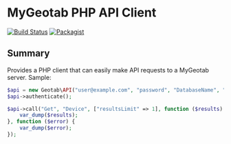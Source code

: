 MyGeotab PHP API Client
======================

[![Build Status](https://travis-ci.org/geotab/mygeotab-php.svg?branch=master)](https://travis-ci.org/geotab/mygeotab-php)
[![Packagist](https://img.shields.io/packagist/dm/geotab/mygeotab-php.svg)](https://packagist.org/packages/geotab/mygeotab-php)

Summary
------------
Provides a PHP client that can easily make API requests to a MyGeotab server. Sample:

```php
$api = new Geotab\API("user@example.com", "password", "DatabaseName", "my.geotab.com");
$api->authenticate();

$api->call("Get", "Device", ["resultsLimit" => 1], function ($results) {
    var_dump($results);
}, function ($error) {
    var_dump($error);
});
```
